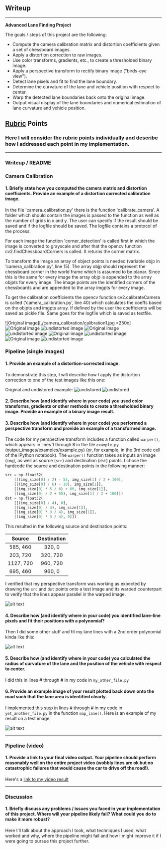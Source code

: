 ## Writeup

---

**Advanced Lane Finding Project**

The goals / steps of this project are the following:

* Compute the camera calibration matrix and distortion coefficients given a set of chessboard images.
* Apply a distortion correction to raw images.
* Use color transforms, gradients, etc., to create a thresholded binary image.
* Apply a perspective transform to rectify binary image ("birds-eye view").
* Detect lane pixels and fit to find the lane boundary.
* Determine the curvature of the lane and vehicle position with respect to center.
* Warp the detected lane boundaries back onto the original image.
* Output visual display of the lane boundaries and numerical estimation of lane curvature and vehicle position.

[//]: # (Image References)

[image1]: ./output_images/undistorted_calibration1.jpg "Undistorted 1"
[image2]: ./output_images/undistorted_calibration2.jpg "Undistorted 2"
[image3]: ./output_images/undistorted_calibration3.jpg "Undistorted 3"
[image4]: ./output_images/undistorted_calibration4.jpg "Undistorted 4"
[image5]: ./output_images/undistorted_calibration5.jpg "Undistorted 5"

[image6]: ./camera_cal/calibration1.jpg "Original 1"
[image7]: ./camera_cal/calibration2.jpg "Original 2"
[image8]: ./camera_cal/calibration3.jpg "Original 3"
[image9]: ./camera_cal/calibration4.jpg "Original 4"
[image10]: ./camera_cal/calibration5.jpg "Original 5"

[image11]: ./output_images/undistorted_straight_lines1.jpg "undistored"
[image12]: ./test_images/straight_lines1.jpg "undistored"

[video1]: ./project_video.mp4 "Video"

## [Rubric](https://review.udacity.com/#!/rubrics/571/view) Points

### Here I will consider the rubric points individually and describe how I addressed each point in my implementation.  

---

### Writeup / README

### Camera Calibration

#### 1. Briefly state how you computed the camera matrix and distortion coefficients. Provide an example of a distortion corrected calibration image.

In the file 'camera_calibration.py' there is the function 'calibrate_camera'. A folder which should contain the images is passed to the function as well as the number of grids in x and y.
The user can specify if the result should be saved and if the logfile should be saved. The logfile contains a protocol of the process.

For each image the function 'corner_detection' is called first in which the image is converted to grayscale and after that the opencv function cv2.findChessboardCorners is called. It returns the corner matrix.

To transform the image an array of object points is needed (variable objp in 'camera_calibration.py', line 15). The array objp should represent the chessboard corner in the world frame which is assumed to be planar. Since this is the same for every image the array objp is appended to the array objpts for every image.
The image points are the identified corners of the chessboards and are appended to the array imgpts for every image.

To get the calibration coefficients the opencv function cv2.calibrateCamera is called ('camera_calibration.py', line 40) which calculates the coeffs based on the objpts and imgpts array.
If defined by the user the coefficients will be saved as pickle file. Same goes for the logfile which is saved as textfile.

![Original image][./camera_calibration/calibration1.jpg =250x]
![Original image][image7] ![undistorted image][image2]
![Original image][image8] ![undistorted image][image3]
![Original image][image9] ![undistorted image][image4]
![Original image][image10] ![undistorted image][image5]

### Pipeline (single images)

#### 1. Provide an example of a distortion-corrected image.

To demonstrate this step, I will describe how I apply the distortion correction to one of the test images like this one:

Original and undistored example:
![][image12] ![][image11]

#### 2. Describe how (and identify where in your code) you used color transforms, gradients or other methods to create a thresholded binary image.  Provide an example of a binary image result.



#### 3. Describe how (and identify where in your code) you performed a perspective transform and provide an example of a transformed image.

The code for my perspective transform includes a function called `warper()`, which appears in lines 1 through 8 in the file `example.py` (output_images/examples/example.py) (or, for example, in the 3rd code cell of the IPython notebook).  The `warper()` function takes as inputs an image (`img`), as well as source (`src`) and destination (`dst`) points.  I chose the hardcode the source and destination points in the following manner:

```python
src = np.float32(
    [[(img_size[0] / 2) - 55, img_size[1] / 2 + 100],
    [((img_size[0] / 6) - 10), img_size[1]],
    [(img_size[0] * 5 / 6) + 60, img_size[1]],
    [(img_size[0] / 2 + 55), img_size[1] / 2 + 100]])
dst = np.float32(
    [[(img_size[0] / 4), 0],
    [(img_size[0] / 4), img_size[1]],
    [(img_size[0] * 3 / 4), img_size[1]],
    [(img_size[0] * 3 / 4), 0]])
```

This resulted in the following source and destination points:

| Source        | Destination   | 
|:-------------:|:-------------:| 
| 585, 460      | 320, 0        | 
| 203, 720      | 320, 720      |
| 1127, 720     | 960, 720      |
| 695, 460      | 960, 0        |

I verified that my perspective transform was working as expected by drawing the `src` and `dst` points onto a test image and its warped counterpart to verify that the lines appear parallel in the warped image.

![alt text][image4]

#### 4. Describe how (and identify where in your code) you identified lane-line pixels and fit their positions with a polynomial?

Then I did some other stuff and fit my lane lines with a 2nd order polynomial kinda like this:

![alt text][image5]

#### 5. Describe how (and identify where in your code) you calculated the radius of curvature of the lane and the position of the vehicle with respect to center.

I did this in lines # through # in my code in `my_other_file.py`

#### 6. Provide an example image of your result plotted back down onto the road such that the lane area is identified clearly.

I implemented this step in lines # through # in my code in `yet_another_file.py` in the function `map_lane()`.  Here is an example of my result on a test image:

![alt text][image6]

---

### Pipeline (video)

#### 1. Provide a link to your final video output.  Your pipeline should perform reasonably well on the entire project video (wobbly lines are ok but no catastrophic failures that would cause the car to drive off the road!).

Here's a [link to my video result](./project_video.mp4)

---

### Discussion

#### 1. Briefly discuss any problems / issues you faced in your implementation of this project.  Where will your pipeline likely fail?  What could you do to make it more robust?

Here I'll talk about the approach I took, what techniques I used, what worked and why, where the pipeline might fail and how I might improve it if I were going to pursue this project further.  
